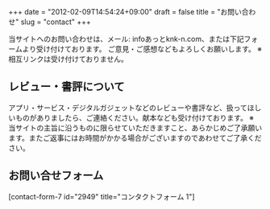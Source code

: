+++
date = "2012-02-09T14:54:24+09:00"
draft = false
title = "お問い合わせ"
slug = "contact"
+++

<div id="contact-page">
当サイトへのお問い合わせは、メール: infoあっとknk-n.com、または下記フォームより受け付けております。
ご意見・ご感想などもよろしくお願いします。
※ 相互リンクは受け付けておりません。

<h2>レビュー・書評について</h2>
アプリ・サービス・デジタルガジェットなどのレビューや書評など、扱ってほしいものがありましたら、ご連絡ください。献本なども受け付けております。
※ 当サイトの主旨に沿うものに限らせていただきますこと、あらかじめご了承願います。またご返事にはお時間がかかる場合がございますのであわせてご了承ください。

<h2>お問い合せフォーム</h2>
[contact-form-7 id="2949" title="コンタクトフォーム 1"]
</div>
